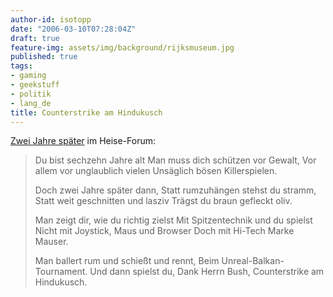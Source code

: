 ```yaml
---
author-id: isotopp
date: "2006-03-10T07:28:04Z"
draft: true
feature-img: assets/img/background/rijksmuseum.jpg
published: true
tags:
- gaming
- geekstuff
- politik
- lang_de
title: Counterstrike am Hindukusch
---
```

<a href="http://www.heise.de/newsticker/foren/go.shtml?read=1&msg_id=10013743&forum_id=94338">Zwei Jahre später</a> im Heise-Forum: <blockquote>Du bist sechzehn Jahre alt
 Man muss dich schützen vor Gewalt,
 Vor allem vor unglaublich vielen
 Unsäglich bösen Killerspielen.
 
 Doch zwei Jahre später dann,
 Statt rumzuhängen stehst du stramm,
 Statt weit geschnitten und lasziv
 Trägst du braun gefleckt oliv.
 
 Man zeigt dir, wie du richtig zielst
 Mit Spitzentechnik und du spielst
 Nicht mit Joystick, Maus und Browser
 Doch mit Hi-Tech Marke Mauser.
 
 Man ballert rum und schießt und rennt,
 Beim Unreal-Balkan-Tournament.
 Und dann spielst du, Dank Herrn Bush,
 Counterstrike am Hindukusch.</blockquote>
